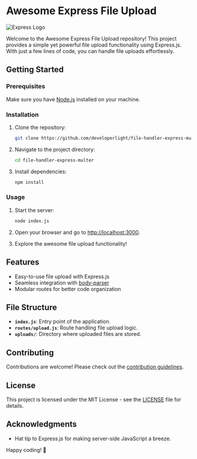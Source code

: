 # Awesome Express File Upload

![Express Logo](https://expressjs.com/images/express-facebook-share.png)

Welcome to the Awesome Express File Upload repository! This project provides a simple yet powerful file upload functionality using Express.js. With just a few lines of code, you can handle file uploads effortlessly.

## Getting Started

### Prerequisites

Make sure you have [Node.js](https://nodejs.org/) installed on your machine.

### Installation

1. Clone the repository:

   ```bash
   git clone https://github.com/developerlight/file-handler-express-multer.git
   ```

2. Navigate to the project directory:

   ```bash
   cd file-handler-express-multer
   ```

3. Install dependencies:

   ```bash
   npm install
   ```

### Usage

1. Start the server:

   ```bash
   node index.js
   ```

2. Open your browser and go to [http://localhost:3000](http://localhost:3000).

3. Explore the awesome file upload functionality!

## Features

- Easy-to-use file upload with Express.js
- Seamless integration with [body-parser](https://www.npmjs.com/package/body-parser)
- Modular routes for better code organization

## File Structure

- **`index.js`**: Entry point of the application.
- **`routes/upload.js`**: Route handling file upload logic.
- **`uploads/`**: Directory where uploaded files are stored.

## Contributing

Contributions are welcome! Please check out the [contribution guidelines](CONTRIBUTING.md).

## License

This project is licensed under the MIT License - see the [LICENSE](LICENSE) file for details.

## Acknowledgments

- Hat tip to Express.js for making server-side JavaScript a breeze.

Happy coding! 🚀
